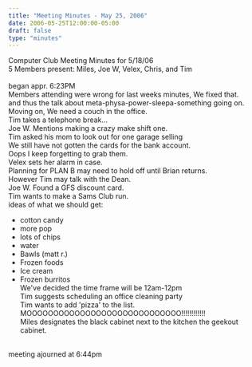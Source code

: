 ```yaml
---
title: "Meeting Minutes - May 25, 2006"
date: 2006-05-25T12:00:00-05:00
draft: false
type: "minutes"
---
```


Computer Club Meeting Minutes for 5/18/06<br>
5 Members present: Miles, Joe W, Velex, Chris, and Tim<br>
<br>
began appr. 6:23PM<br>
Members attending were wrong for last weeks minutes, We fixed that.<br>
and thus the talk about meta-physa-power-sleepa-something going on.<br>
Moving on, We need a couch in the office.<br>
Tim takes a telephone break...<br>
Joe W. Mentions making a crazy make shift one.<br>
Tim asked his mom to look out for one garage selling<br>
We still have not gotten the cards for the bank account.<br>
Oops I keep forgetting to grab them.<br>
Velex sets her alarm in case.<br>
Planning for PLAN B may need to hold off until Brian returns.<br>
However Tim may talk with the Dean.<br>
Joe W. Found a GFS discount card.<br>
Tim wants to make a Sams Club run.<br>
ideas of what we should get:<br>
- cotton candy<br>
- more pop<br>
- lots of chips<br>
- water<br>
- Bawls (matt r.)<br>
- Frozen foods<br>
 - Ice cream<br>
 - Frozen burritos<br>
We've decided the time frame will be 12am-12pm<br>
Tim suggests scheduling an office cleaning party<br>
Tim wants to add 'pizza' to the list.<br>
MOOOOOOOOOOOOOOOOOOOOOOOOOOOOO!!!!!!!!!!!!<br>
Miles designates the black cabinet next to the kitchen the geekout cabinet.<br>
<br>
meeting ajourned at 6:44pm<br>
<br>
